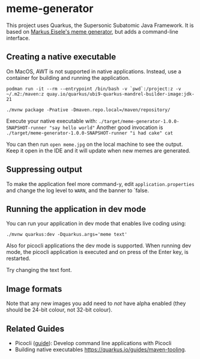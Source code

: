 # meme-generator

This project uses Quarkus, the Supersonic Subatomic Java Framework.
It is based on [Markus Eisele's meme generator](https://www.the-main-thread.com/p/quarkus-java-meme-generator-api), but
adds a command-line interface.

## Creating a native executable

On MacOS, AWT is not supported in native applications.
Instead, use a container for building and running the application.

```shell
podman run -it --rm --entrypoint /bin/bash -v `pwd`:/project:z -v ~/.m2:/maven:z quay.io/quarkus/ubi9-quarkus-mandrel-builder-image:jdk-21
```

```shell
./mvnw package -Pnative -Dmaven.repo.local=/maven/repository/
```

Execute your native executable with: `./target/meme-generator-1.0.0-SNAPSHOT-runner "say hello world"`
Another good invocation is `./target/meme-generator-1.0.0-SNAPSHOT-runner "i had cake" cat`

You can then run `open meme.jpg` on the local machine to see the output.
Keep it open in the IDE and it will update when new memes are generated.

## Suppressing output

To make the application feel more command-y, edit `application.properties` and change the log level to `WARN`, and the
banner to `false.

## Running the application in dev mode

You can run your application in dev mode that enables live coding using:

```shell script
./mvnw quarkus:dev -Dquarkus.args='meme text'
```

Also for picocli applications the dev mode is supported. When running dev mode, the picocli application is executed and
on press of the Enter key, is restarted.

Try changing the text font.

## Image formats

Note that any new images you add need to *not* have alpha enabled (they should be 24-bit colour, not 32-bit colour).

## Related Guides

- Picocli ([guide](https://quarkus.io/guides/picocli)): Develop command line applications with Picocli
- Building native executables <https://quarkus.io/guides/maven-tooling>.

